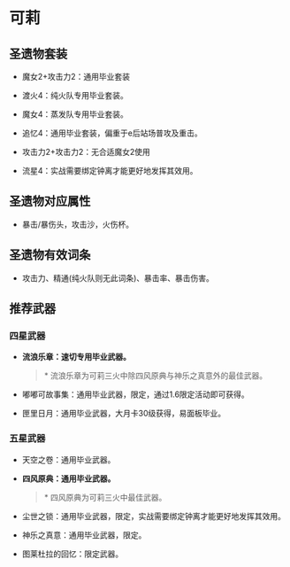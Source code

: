 # 可莉

## 圣遗物套装  

- 魔女2+攻击力2：通用毕业套装  

- 渡火4：纯火队专用毕业套装。  

- 魔女4：蒸发队专用毕业套装。  

- 追忆4：通用毕业套装，偏重于e后站场普攻及重击。  

- 攻击力2+攻击力2：无合适魔女2使用  

- 流星4：实战需要绑定钟离才能更好地发挥其效用。  

## 圣遗物对应属性  

- 暴击/暴伤头，攻击沙，火伤杯。  

## 圣遗物有效词条  

- 攻击力、精通(纯火队则无此词条)、暴击率、暴击伤害。  

## 推荐武器  

### 四星武器  

- **流浪乐章：速切专用毕业武器。**  

  > \* 流浪乐章为可莉三火中除四风原典与神乐之真意外的最佳武器。  

- 嘟嘟可故事集：通用毕业武器，限定，通过1.6限定活动即可获得。  

- 匣里日月：通用毕业武器，大月卡30级获得，易面板毕业。  

### 五星武器  

- 天空之卷：通用毕业武器。  

- **四风原典：通用毕业武器。**  

  > \* 四风原典为可莉三火中最佳武器。  

- 尘世之锁：通用毕业武器，限定，实战需要绑定钟离才能更好地发挥其效用。  

- 神乐之真意：通用毕业武器，限定。  

- 图莱杜拉的回忆：限定武器。
